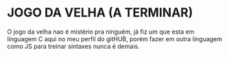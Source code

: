 # JOGO DA VELHA (A TERMINAR)

O jogo da velha nao é mistério pra ninguém, já fiz um que esta em linguagem C aqui no meu perfil do gitHUB, porém fazer em outra linguagem como JS para treinar sintaxes nunca é demais.